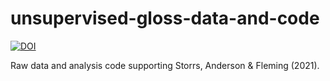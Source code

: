 # unsupervised-gloss-data-and-code

[![DOI](https://zenodo.org/badge/299901464.svg)](https://zenodo.org/badge/latestdoi/299901464)

 Raw data and analysis code supporting Storrs, Anderson & Fleming (2021).
